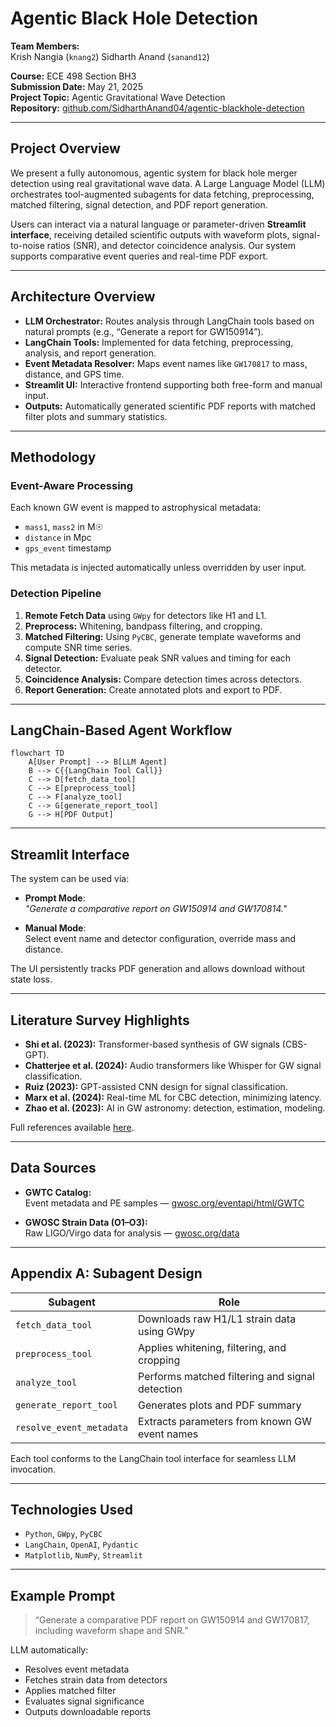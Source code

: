 
# Agentic Black Hole Detection

**Team Members:**  
Krish Nangia (`knang2`)
Sidharth Anand (`sanand12`)  

**Course:** ECE 498 Section BH3  
**Submission Date:** May 21, 2025  
**Project Topic:** Agentic Gravitational Wave Detection  
**Repository:** [github.com/SidharthAnand04/agentic-blackhole-detection](https://github.com/SidharthAnand04/agentic-blackhole-detection)

---

## Project Overview

We present a fully autonomous, agentic system for black hole merger detection using real gravitational wave data. A Large Language Model (LLM) orchestrates tool-augmented subagents for data fetching, preprocessing, matched filtering, signal detection, and PDF report generation.

Users can interact via a natural language or parameter-driven **Streamlit interface**, receiving detailed scientific outputs with waveform plots, signal-to-noise ratios (SNR), and detector coincidence analysis. Our system supports comparative event queries and real-time PDF export.

---

## Architecture Overview

- **LLM Orchestrator:** Routes analysis through LangChain tools based on natural prompts (e.g., “Generate a report for GW150914”).
- **LangChain Tools:** Implemented for data fetching, preprocessing, analysis, and report generation.
- **Event Metadata Resolver:** Maps event names like `GW170817` to mass, distance, and GPS time.
- **Streamlit UI:** Interactive frontend supporting both free-form and manual input.
- **Outputs:** Automatically generated scientific PDF reports with matched filter plots and summary statistics.

---

## Methodology

### Event-Aware Processing
Each known GW event is mapped to astrophysical metadata:
- `mass1`, `mass2` in M☉
- `distance` in Mpc
- `gps_event` timestamp

This metadata is injected automatically unless overridden by user input.

### Detection Pipeline
1. **Remote Fetch Data** using `GWpy` for detectors like H1 and L1.
2. **Preprocess:** Whitening, bandpass filtering, and cropping.
3. **Matched Filtering:** Using `PyCBC`, generate template waveforms and compute SNR time series.
4. **Signal Detection:** Evaluate peak SNR values and timing for each detector.
5. **Coincidence Analysis:** Compare detection times across detectors.
6. **Report Generation:** Create annotated plots and export to PDF.

---

## LangChain-Based Agent Workflow

```mermaid
flowchart TD
    A[User Prompt] --> B[LLM Agent]
    B --> C{{LangChain Tool Call}}
    C --> D[fetch_data_tool]
    C --> E[preprocess_tool]
    C --> F[analyze_tool]
    C --> G[generate_report_tool]
    G --> H[PDF Output]
```

---

## Streamlit Interface

The system can be used via:

- **Prompt Mode**:  
  _"Generate a comparative report on GW150914 and GW170814."_

- **Manual Mode**:  
  Select event name and detector configuration, override mass and distance.

The UI persistently tracks PDF generation and allows download without state loss.

---

## Literature Survey Highlights

- **Shi et al. (2023):** Transformer-based synthesis of GW signals (CBS-GPT).
- **Chatterjee et al. (2024):** Audio transformers like Whisper for GW signal classification.
- **Ruiz (2023):** GPT-assisted CNN design for signal classification.
- **Marx et al. (2024):** Real-time ML for CBC detection, minimizing latency.
- **Zhao et al. (2023):** AI in GW astronomy: detection, estimation, modeling.

Full references available [here](#literature-survey).

---

## Data Sources

- **GWTC Catalog:**  
  Event metadata and PE samples — [gwosc.org/eventapi/html/GWTC](https://gwosc.org/eventapi/html/GWTC)

- **GWOSC Strain Data (O1–O3):**  
  Raw LIGO/Virgo data for analysis — [gwosc.org/data](https://gwosc.org/data)

---

## Appendix A: Subagent Design

| Subagent           | Role                                                                 |
|--------------------|----------------------------------------------------------------------|
| `fetch_data_tool`  | Downloads raw H1/L1 strain data using GWpy                          |
| `preprocess_tool`  | Applies whitening, filtering, and cropping                          |
| `analyze_tool`     | Performs matched filtering and signal detection                     |
| `generate_report_tool` | Generates plots and PDF summary                                |
| `resolve_event_metadata` | Extracts parameters from known GW event names               |

Each tool conforms to the LangChain tool interface for seamless LLM invocation.

---

## Technologies Used

- `Python`, `GWpy`, `PyCBC`
- `LangChain`, `OpenAI`, `Pydantic`
- `Matplotlib`, `NumPy`, `Streamlit`

---

## Example Prompt

> “Generate a comparative PDF report on GW150914 and GW170817, including waveform shape and SNR.”

LLM automatically:
- Resolves event metadata
- Fetches strain data from detectors
- Applies matched filter
- Evaluates signal significance
- Outputs downloadable reports